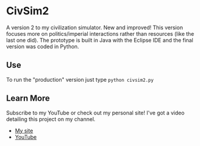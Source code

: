 # CivSim2
A version 2 to my civilization simulator. New and improved! This version focuses more on politics/imperial interactions rather than resources (like the last one did). The prototype is built in Java with the Eclipse IDE and the final version was coded in Python.

## Use
To run the "production" version just type `python civsim2.py`

## Learn More
Subscribe to my YouTube or check out my personal site! I've got a video detailing this project on my channel.
* [My site](http://alexlugo.net)
* [YouTube](https://www.youtube.com/channel/UCe076uBvUGXWHxk_v0TqdJQ)
